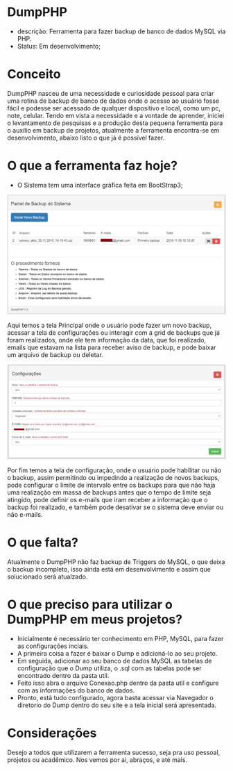 # DumpPHP
 - descrição: Ferramenta para fazer backup de banco de dados MySQL via PHP.
 - Status: Em desenvolvimento;
 
 # Conceito
DumpPHP nasceu de uma necessidade e curiosidade pessoal para criar uma rotina de backup de banco de dados onde o acesso ao usuário fosse fácil e podesse ser acessado de qualquer dispositivo e local, como um pc, note, celular.
Tendo em vista a necessidade e a vontade de aprender, iniciei o levantamento de pesquisas e a produção desta pequena ferramenta para o auxílio em backup de projetos, atualmente a ferramenta encontra-se em desenvolvimento, abaixo listo o que já é possível fazer.

# O que a ferramenta faz hoje?
- O Sistema tem uma interface gráfica feita em BootStrap3;

![Tela inicial](util/img/telainicial.PNG)

Aqui temos a tela Principal onde o usuário pode fazer um novo backup, acessar a tela de configurações ou interagir com a grid de backups que já foram realizados, onde ele tem informação da data, que foi realizado, emails que estavam na lista para receber aviso de backup, e pode baixar um arquivo de backup ou deletar.

![Tela Configuracao](util/img/telaconfiguracao.PNG)

Por fim temos a tela de configuração, onde o usuário pode habilitar ou não o backup, assim permitindo ou impedindo a realização de novos backups, pode configurar o limite de intervalo entre os backups para que não haja uma realização em massa de backups antes que o tempo de limite seja atingido, pode definir os e-mails que iram receber a informação que o backup foi realizado, e também pode desativar se o sistema deve enviar ou não e-mails.

# O que falta?
Atualmente o DumpPHP não faz backup de Triggers do MySQL, o que deixa o backup incompleto, isso ainda está em desenvolvimento e assim que solucionado será atualzado.

# O que preciso para utilizar o DumpPHP em meus projetos?
- Inicialmente é necessário ter conhecimento em PHP, MySQL, para fazer as configurações inciais.
- A primeira coisa a fazer é baixar o Dump e adicioná-lo ao seu projeto.
- Em seguida, adicionar ao seu banco de dados MySQL as tabelas de configuração que o Dump utiliza, o .sql com as tabelas pode ser encontrado dentro da pasta util.
- Feito isso abra o arquivo Conexao.php dentro da pasta util e configure com as informações do banco de dados.
- Pronto, está tudo configurado, agora basta acessar via Navegador o diretorio do Dump dentro do seu site e a tela inicial será apresentada.

# Considerações
Desejo a todos que utilizarem a ferramenta sucesso, seja pra uso pessoal, projetos ou acadêmico.
Nos vemos por ai, abraços, e até mais.
